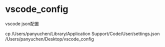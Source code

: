 # vscode_config
vscode json配置

cp /Users/panyuchen/Library/Application Support/Code/User/settings.json /Users/panyuchen/Desktop/vscode_config
